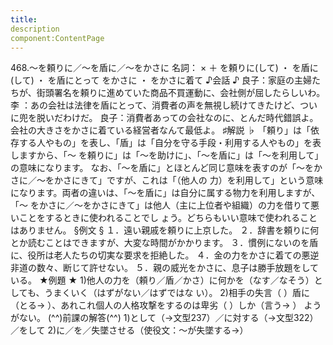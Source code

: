 ```yaml
---
title:
description
component:ContentPage
---
```



468.～を頼りに／～を盾に／～をかさに
名詞： × ＋ を頼りに(して) ・
を盾に(して) ・
を盾にとって をかさに ・ をかさに着て
♪会話 ♪
良子：家庭の主婦たちが、街頭署名を頼りに進めていた商品不買運動に、会社側が屈したらしいわ。 李 ：あの会社は法律を盾にとって、消費者の声を無視し続けてきたけど、ついに兜を脱いだわけだ。
良子：消費者あっての会社なのに、とんだ時代錯誤よ。会社の大きさをかさに着ている経営者なんて最低よ。
♯解説 ♭
「頼り」は「依存する人やもの」を表し、「盾」は「自分を守る手段・利用する人やもの」を表しますから、「～ を頼りに」は「～を助けに」、「～を盾に」は「～を利用して」の意味になります。
なお、「～を盾に」とほとんど同じ意味を表すのが「～をかさに／～をかさにきて」ですが、これは「（他人の 力）を利用して」という意味になります。両者の違いは、「～を盾に」は自分に属する物力を利用しますが、「～ をかさに／～をかさにきて」は他人（主に上位者や組織）の力を借りて悪いことをするときに使われることでし ょう。どちらもいい意味で使われることはありません。
§例文 §
１．遠い親戚を頼りに上京した。
２．辞書を頼りに何とか読むことはできますが、大変な時間がかかります。
３．慣例にないのを盾に、役所は老人たちの切実な要求を拒絶した。
４．金の力をかさに着ての悪逆非道の数々、断じて許せない。
５．親の威光をかさに、息子は勝手放題をしている。
★例題 ★
1)他人の力を（頼り／盾／かさ）に何かを（なす／なそう）としても、うまくいく（はずがない／はずではな い）。
2)相手の失言（ ）盾に（とる→ ）、あれこれ個人の人格攻撃をするのは卑劣（ ）しか（言う→ ）
ようがない。
(^^)前課の解答(^^)
1)として（→文型237）／に対する（→文型322）／をして
2)に／を／失墜させる（使役文：～が失墜する→）
